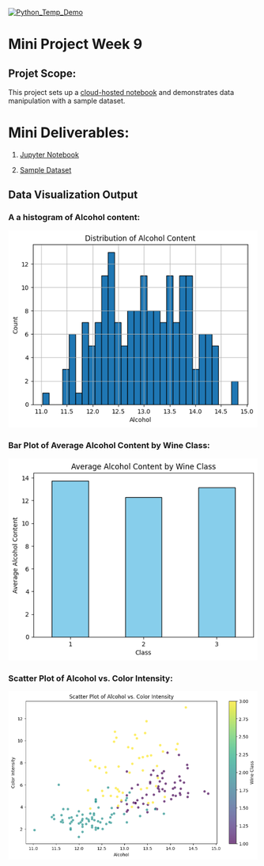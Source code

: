 [![Python_Temp_Demo](https://github.com/nogibjj/oo46_iProject_1/actions/workflows/actions.yml/badge.svg)][def]

# Mini Project Week 9

## Projet Scope:
This project sets up a [cloud-hosted notebook](https://colab.research.google.com/drive/1dWTQFWUPjORLF0nVZJzGHamJwm-L8rq0?usp=sharing) and demonstrates data manipulation with a sample dataset.


# Mini Deliverables:

1. [Jupyter Notebook](https://github.com/nogibjj/oo46_Mini_Proj_W9/blob/main//week_9_mini_project.ipynb)

2. [Sample Dataset](https://archive.ics.uci.edu/ml/machine-learning-databases/wine/wine.data")

## Data Visualization Output

### A a histogram of Alcohol content:

![Alcohol Content](Reports/output1.png)

### Bar Plot of Average Alcohol Content by Wine Class:

![Average Alcohol](Reports/output2.png)

### Scatter Plot of Alcohol vs. Color Intensity:

![A vs C ](Reports/output3.png)


[def]: https://https://github.com/nogibjj/oo46_iProject_1/actions/workflows/actions.yml
